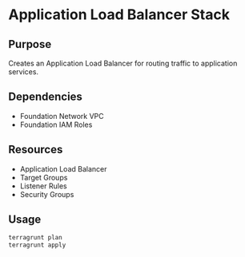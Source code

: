 # Application Load Balancer Stack

## Purpose
Creates an Application Load Balancer for routing traffic to application services.

## Dependencies
- Foundation Network VPC
- Foundation IAM Roles

## Resources
- Application Load Balancer
- Target Groups
- Listener Rules
- Security Groups

## Usage
```bash
terragrunt plan
terragrunt apply
```